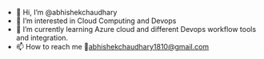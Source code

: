 - 👋 Hi, I’m @abhishekchaudhary
- 👀 I’m interested in Cloud Computing and Devops
- 🌱 I’m currently learning Azure cloud and different Devops workflow tools and integration.
- 📫 How to reach me 📧abhishekchaudhary1810@gmail.com

<!---
abhishekchaudhary2597/abhishekchaudhary2597 is a ✨ special ✨ repository because its `README.md` (this file) appears on your GitHub profile.
You can click the Preview link to take a look at your changes.
--->
